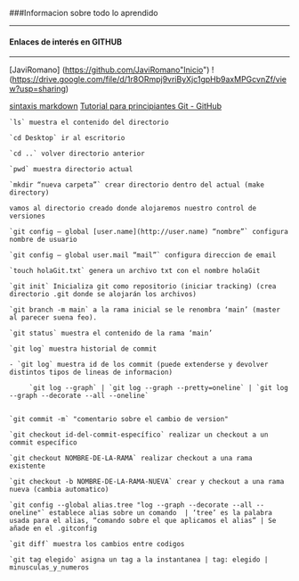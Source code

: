 ###Informacion sobre todo lo aprendido
***
#### Enlaces de interés en **GITHUB**
___
[JaviRomano] (https://github.com/JaviRomano"Inicio")
!(https://drive.google.com/file/d/1r8ORmpj9vriByXjc1gpHb9axMPGcvnZf/view?usp=sharing)

[sintaxis markdown](https://markdown.es/sintaxis-markdown/#imagenes)
[Tutorial para principiantes Git - GitHub](https://www.youtube.com/watch?v=3GymExBkKjE&t=195s)



~~~ 
`ls` muestra el contenido del directorio

`cd Desktop` ir al escritorio

`cd ..` volver directorio anterior

`pwd` muestra directorio actual

`mkdir “nueva carpeta”` crear directorio dentro del actual (make directory)

vamos al directorio creado donde alojaremos nuestro control de versiones

`git config — global [user.name](http://user.name) “nombre”` configura nombre de usuario

`git config — global user.mail “mail”` configura direccion de email

`touch holaGit.txt` genera un archivo txt con el nombre holaGit

`git init` Inicializa git como repositorio (iniciar tracking) (crea directorio .git donde se alojarán los archivos)

`git branch -m main` a la rama inicial se le renombra ‘main’ (master al parecer suena feo).

`git status` muestra el contenido de la rama ‘main’

`git log` muestra historial de commit 

- `git log` muestra id de los commit (puede extenderse y devolver distintos tipos de lineas de informacion)
    
     `git log --graph` | `git log --graph --pretty=oneline` | `git log --graph --decorate --all --oneline`
    

`git commit -m` "comentario sobre el cambio de version"

`git checkout id-del-commit-específico` realizar un checkout a un commit específico

`git checkout NOMBRE-DE-LA-RAMA` realizar checkout a una rama existente

`git checkout -b NOMBRE-DE-LA-RAMA-NUEVA` crear y checkout a una rama nueva (cambia automatico)

`git config --global alias.tree "log --graph --decorate --all --oneline"` establece alias sobre un comando  | ‘tree’ es la palabra usada para el alias, “comando sobre el que aplicamos el alias” | Se añade en el .gitconfig

`git diff` muestra los cambios entre codigos

`git tag elegido` asigna un tag a la instantanea | tag: elegido | minusculas_y_numeros

~~~

